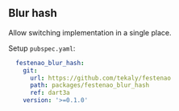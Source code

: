## Blur hash

Allow switching implementation in a single place.

Setup `pubspec.yaml`:

```yaml
  festenao_blur_hash:
    git:
      url: https://github.com/tekaly/festenao
      path: packages/festenao_blur_hash
      ref: dart3a
    version: '>=0.1.0'
```
